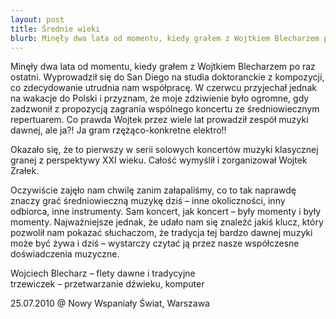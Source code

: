 ```yaml
---
layout: post
title: Średnie wieki
blurb: Minęły dwa lata od momentu, kiedy grałem z Wojtkiem Blecharzem po raz ostatni. Wyprowadził się do San Diego na studia doktoranckie z kompozycji, co zdecydowanie utrudnia nam współpracę. W czerwcu przyjechał jednak na wakacje do Polski i przyznam, że moje zdziwienie było ogromne, gdy zadzwonił z propozycją zagrania wspólnego koncertu ze średniowiecznym repertuarem. Co prawda Wojtek przez wiele lat prowadził zespół muzyki dawnej, ale ja?! Ja gram rzężąco-konkretne elektro!! 
---
```

Minęły dwa lata od momentu, kiedy grałem z Wojtkiem Blecharzem po raz ostatni. Wyprowadził się do San Diego na studia doktoranckie z kompozycji, co zdecydowanie utrudnia nam współpracę. W czerwcu przyjechał jednak na wakacje do Polski i przyznam, że moje zdziwienie było ogromne, gdy zadzwonił z propozycją zagrania wspólnego koncertu ze średniowiecznym repertuarem. Co prawda Wojtek przez wiele lat prowadził zespół muzyki dawnej, ale ja?! Ja gram rzężąco-konkretne elektro!!

Okazało się, że to pierwszy w serii solowych koncertów muzyki klasycznej granej z perspektywy XXI wieku. Całość wymyślił i zorganizował Wojtek Zrałek.

Oczywiście zajęło nam chwilę zanim załapaliśmy, co to tak naprawdę znaczy grać średniowieczną muzykę dziś – inne okoliczności, inny odbiorca, inne instrumenty. Sam koncert, jak koncert – były momenty i były momenty. Najważniejsze jednak, że udało nam się znaleźć jakiś klucz, który pozwolił nam pokazać słuchaczom, że tradycja tej bardzo dawnej muzyki może być żywa i dziś – wystarczy czytać ją przez nasze współczesne doświadczenia muzyczne.

Wojciech Blecharz – flety dawne i tradycyjne<br />
trzewiczek – przetwarzanie dźwieku, komputer

<span>25.07.2010 @</span> Nowy Wspaniały Świat, Warszawa
